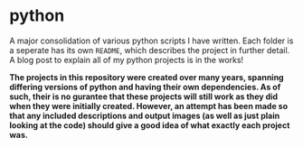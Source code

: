 # python
A major consolidation of various python scripts I have written. Each folder is a seperate has its own `README`, which describes the project in further detail. A blog post to explain all of my python projects is in the works!

**The projects in this repository were created over many years, spanning differing versions of python and having their own dependencies. As of such, their is no gurantee that these projects will still work as they did when they were initially created. However, an attempt has been made so that any included descriptions and output images (as well as just plain looking at the code) should give a good idea of what exactly each project was.**
